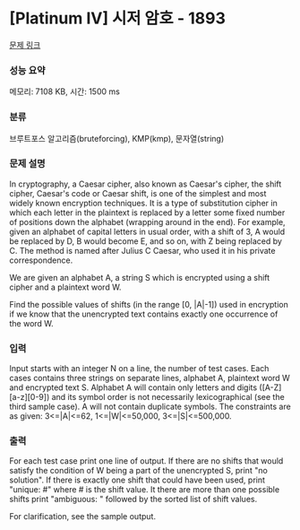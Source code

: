 # [Platinum IV] 시저 암호 - 1893 

[문제 링크](https://www.acmicpc.net/problem/1893) 

### 성능 요약

메모리: 7108 KB, 시간: 1500 ms

### 분류

브루트포스 알고리즘(bruteforcing), KMP(kmp), 문자열(string)

### 문제 설명

<p>In cryptography, a Caesar cipher, also known as Caesar's cipher, the shift cipher, Caesar's code or Caesar shift, is one of the simplest and most widely known encryption techniques. It is a type of substitution cipher in which each letter in the plaintext is replaced by a letter some fixed number of positions down the alphabet (wrapping around in the end). For example, given an alphabet of capital letters in usual order, with a shift of 3, A would be replaced by D, B would become E, and so on, with Z being replaced by C. The method is named after Julius C Caesar, who used it in his private correspondence.</p>

<p>We are given an alphabet A, a string S which is encrypted using a shift cipher and a plaintext word W.</p>

<p>Find the possible values of shifts (in the range [0, |A|-1]) used in encryption if we know that the unencrypted text contains exactly one occurrence of the word W.</p>

### 입력 

 <p>Input starts with an integer N on a line, the number of test cases. Each cases contains three strings on separate lines, alphabet A, plaintext word W and encrypted text S. Alphabet A will contain only letters and digits ([A-Z][a-z][0-9]) and its symbol order is not necessarily lexicographical (see the third sample case). A will not contain duplicate symbols. The constraints are as given: 3<=|A|<=62, 1<=|W|<=50,000, 3<=|S|<=500,000.</p>

### 출력 

 <p>For each test case print one line of output. If there are no shifts that would satisfy the condition of W being a part of the unencrypted S, print "no solution". If there is exactly one shift that could have been used, print "unique: #" where # is the shift value. It there are more than one possible shifts print "ambiguous: " followed by the sorted list of shift values.</p>

<p>For clarification, see the sample output.</p>

